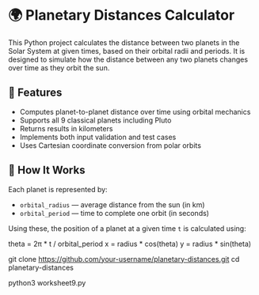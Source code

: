 # 🌍 Planetary Distances Calculator

This Python project calculates the distance between two planets in the Solar System at given times, based on their orbital radii and periods. It is designed to simulate how the distance between any two planets changes over time as they orbit the sun.

## 🚀 Features

- Computes planet-to-planet distance over time using orbital mechanics
- Supports all 9 classical planets including Pluto
- Returns results in kilometers
- Implements both input validation and test cases
- Uses Cartesian coordinate conversion from polar orbits

## 📐 How It Works

Each planet is represented by:
- `orbital_radius` — average distance from the sun (in km)
- `orbital_period` — time to complete one orbit (in seconds)

Using these, the position of a planet at a given time `t` is calculated using:

theta = 2π * t / orbital_period
x = radius * cos(theta)
y = radius * sin(theta)

git clone https://github.com/your-username/planetary-distances.git
cd planetary-distances

python3 worksheet9.py

